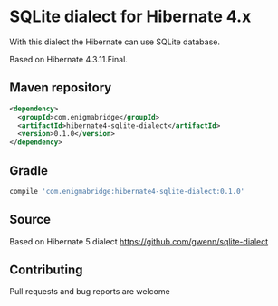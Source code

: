# SQLite dialect for Hibernate 4.x

With this dialect the Hibernate can use SQLite database.

Based on Hibernate 4.3.11.Final.

## Maven repository

```xml
<dependency>
  <groupId>com.enigmabridge</groupId>
  <artifactId>hibernate4-sqlite-dialect</artifactId>
  <version>0.1.0</version>
</dependency>
```

## Gradle

```gradle
compile 'com.enigmabridge:hibernate4-sqlite-dialect:0.1.0'
```

## Source
 Based on Hibernate 5 dialect
 <https://github.com/gwenn/sqlite-dialect>

## Contributing

Pull requests and bug reports are welcome